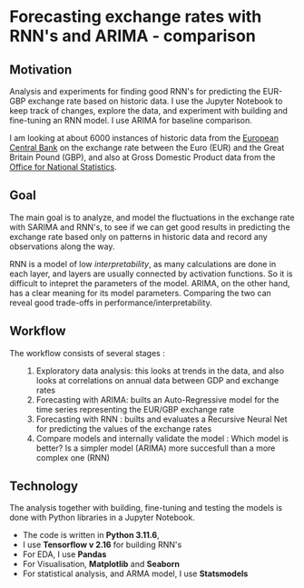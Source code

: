 # Forecasting exchange rates with RNN's and ARIMA - comparison

## Motivation

Analysis and experiments for finding good RNN's for predicting the EUR-GBP exchange rate based on historic data. I use the Jupyter Notebook to keep track of changes, explore the data, and experiment with building and fine-tuning an RNN model. I use  ARIMA for baseline comparison. 
<p>

I am looking at about 6000 instances of historic data from the [European Central Bank](https://www.ecb.europa.eu/stats/policy_and_exchange_rates/euro_reference_exchange_rates/html/eurofxref-graph-gbp.en.html) on the exchange rate between the Euro (EUR) and the Great Britain Pound (GBP), and also at Gross Domestic Product data from the [Office for National Statistics](https://www.ons.gov.uk/economy/grossdomesticproductgdp/datasets/contributionstomonthlygdp).

</p>

## Goal

<p>

The main goal is to analyze, and model the fluctuations in the exchange rate with SARIMA and RNN's, to see if we can get good results in predicting the exchange rate based only on patterns in historic data and record any observations along the way. 

</p>

<p>

RNN is a model of low _interpretability_, as many calculations are done in each layer, and layers are usually connected by activation functions. So it is difficult to intepret the parameters of the model. ARIMA, on the other hand, has a clear meaning for its model parameters. Comparing the two can reveal good trade-offs in performance/interpretability. 
</p>

## Workflow

<p>
 
 The workflow consists of several stages :


<ul>

1. Exploratory data analysis: this looks at trends in the data, and also looks at correlations on annual data between GDP and exchange rates
2. Forecasting with ARIMA: builts an Auto-Regressive model for the time series representing the EUR/GBP exchange rate
3. Forecasting with RNN : builts and evaluates a Recursive Neural Net for predicting the values of the exchange rates
4. Compare models and internally validate the model : Which model is better? Is a simpler model (ARIMA) more succesfull than a more complex one (RNN)

</ul>

## Technology

The analysis together with building, fine-tuning and testing the models is done with Python libraries in a Jupyter Notebook.

</p>

- The code is written in **Python 3.11.6**, 
- I use **Tensorflow v 2.16** for building RNN's
- For EDA, I use **Pandas**
- For Visualisation, **Matplotlib** and **Seaborn**
- For statistical analysis, and ARMA model, I use **Statsmodels**

